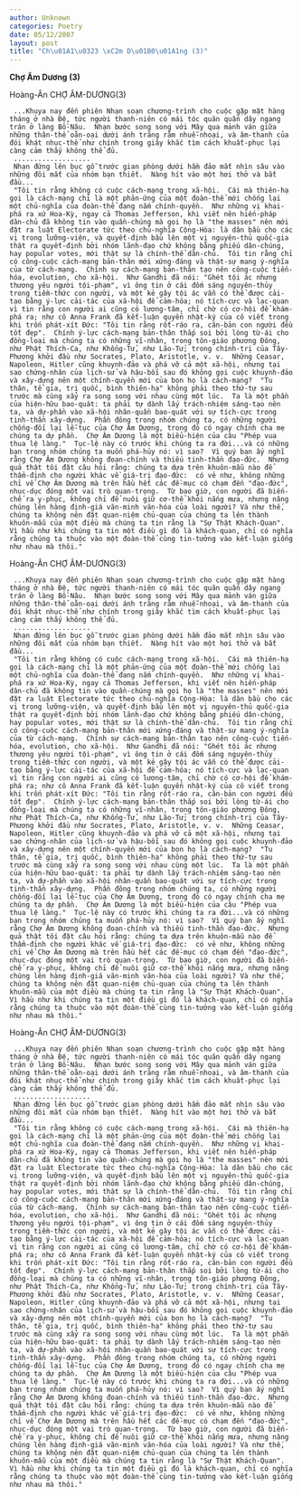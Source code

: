 ```yaml
---
author: Unknown
categories: Poetry
date: 05/12/2007
layout: post
title: "Ch\u01A1\u0323 \xC2m D\u01B0\u01A1ng (3)"
---
```


**Chợ Âm Dương (3)**

Hoàng-Ân
CHỢ ÂM-DƯƠNG(3)

     ...Khuya nay đến phiên Nhạn soạn chương-trình cho cuộc gặp mặt hàng tháng ở nhà Đệ, tức người thanh-niên có mái tóc quăn quấn dây ngang trán ở làng Bồ-Nâu.  Nhạn bước song song với Mây qua mảnh ván giữa những thân-thể oằn-oại dưới ánh trăng rằm nhuễ-nhoại, và âm-thanh của đói khát nhục-thể như chính trong giây khắc tìm cách khuất-phục lại càng cảm thấy không thể đủ.
     ...................
     Nhạn đứng lên bục gỗ trước gian phòng dưới hầm đảo mắt nhìn sâu vào những đôi mắt của nhóm bạn thiết.  Nàng hít vào một hơi thở và bắt đầu...
     "Tôi tin rằng không có cuộc cách-mạng trong xã-hội.  Cái mà thiên-hạ gọi là cách-mạng chỉ là một phản-ứng của một đoàn-thể mới chống lại một chủ-nghĩa của đoàn-thể đang nắm chính-quyền.  Như những vị khai-phá ra xứ Hoa-Kỳ, ngay cả Thomas Jefferson, khi viết nên hiến-pháp dân-chủ đã không tin vào quần-chúng mà gọi họ là "the masses" nên mới đặt ra luật Electorate tức theo chủ-nghĩa Cộng-Hòa: là dân bầu cho các vị trong lưỡng-viện, và quyết-định bầu lên một vị nguyên-thủ quốc-gia thật ra quyết-định bởi nhóm lãnh-đạo chứ không bằng phiếu dân-chúng, hay popular votes, mới thật sự là chính-thể dân-chủ.  Tôi tin rằng chỉ có công-cuộc cách-mạng bản-thân mới xứng-đáng và thật-sự mang ý-nghĩa của từ cách-mạng.  Chính sự cách-mạng bản-thân tạo nên công-cuộc tiến-hóa, evolution, cho xã-hội.  Như Gandhi đã nói: "Ghét tội ác nhưng thương yêu người tội-phạm", vì ông tin ở cái đốm sáng nguyên-thủy trong tiềm-thức con người, và một kẻ gây tội ác vẫn có thể được cải-tạo bằng ý-lực cải-tác của xã-hội để cảm-hóa; nó tích-cực và lạc-quan vì tin rằng con người ai cũng có lương-tâm, chỉ chờ có cơ-hội để khám-phá ra; như cô Anna Frank đã kết-luận quyển nhật-ký của cô viết trong khi trốn phát-xít Đức: "Tôi tin rằng rốt-ráo ra, căn-bản con người đều tốt đẹp".  Chính ý-lực cách-mạng bản-thân thắp soi bởi lòng từ-ái cho đồng-loại mà chúng ta có những vĩ-nhân, trong tôn-giáo phương Đông, như Phật Thích-Ca, như Khổng-Tử, như Lão-Tử; trong chính-trị của Tây-Phương khởi đầu như Socrates, Plato, Aristotle, v. v.  Những Ceasar, Napoleon, Hitler cũng khuynh-đảo và phá vỡ cả một xã-hội, nhưng tại sao chứng-nhân của lịch-sử và hậu-bối sau đó không gọi cuộc khuynh-đảo và xây-dựng nên một chính-quyền mới của bọn họ là cách-mạng?  "Tu thân, tề gia, trị quốc, bình thiên-hạ" không phải theo thứ-tự sau trước mà cùng xẩy ra song song với nhau cùng một lúc.  Ta là một phần của hiện-hữu bao-quát: ta phải tự dành lấy trách-nhiệm sáng-tạo nên ta, và dự-phần vào xã-hội nhân-quần bao-quát với sự tích-cực trong tinh-thần xây-dựng.  Phần đông trong nhóm chúng ta, có những người chống-đối lại lễ-tục của Chợ Âm Dương, trong đó có ngay chính cha mẹ chúng ta dự phần.  Chợ Âm Dương là một biểu-hiện của câu "Phép vua thua lệ làng."  Tục-lệ này có trước khi chúng ta ra đời...và có những bạn trong nhóm chúng ta muốn phá-hủy nó: vì sao?  Vì quý bạn ấy nghĩ rằng Chợ Âm Dương không đoan-chính và thiếu tinh-thần đạo-đức.  Nhưng quả thật tôi đặt câu hỏi rằng: chúng ta dựa trên khuôn-mẫu nào để thẩm-định cho người khác về giá-trị đạo-đức:  có vẻ như, không những chỉ về Chợ Âm Dương mà trên hầu hết các đề-mục có chạm đến "đạo-đức", nhục-dục đóng một vai trò quan-trọng.  Từ bao giờ, con người đã biến-chế ra y-phục, không chỉ để nuôi giữ cơ-thể khỏi nắng mưa, nhưng nâng chúng lên hàng định-giá văn-minh văn-hóa của loài người? Và như thế, chúng ta không nên đặt quan-niệm chủ-quan của chúng ta lên thành khuôn-mẫu của một điều mà chúng ta tin rằng là "Sự Thật Khách-Quan".  Vì hầu như khi chúng ta tin một điều gì đó là khách-quan, chỉ có nghĩa rằng chúng ta thuộc vào một đoàn-thể cùng tin-tưởng vào kết-luận giống như nhau mà thôi."

Hoàng-Ân
CHỢ ÂM-DƯƠNG(3)

     ...Khuya nay đến phiên Nhạn soạn chương-trình cho cuộc gặp mặt hàng tháng ở nhà Đệ, tức người thanh-niên có mái tóc quăn quấn dây ngang trán ở làng Bồ-Nâu.  Nhạn bước song song với Mây qua mảnh ván giữa những thân-thể oằn-oại dưới ánh trăng rằm nhuễ-nhoại, và âm-thanh của đói khát nhục-thể như chính trong giây khắc tìm cách khuất-phục lại càng cảm thấy không thể đủ.
     ...................
     Nhạn đứng lên bục gỗ trước gian phòng dưới hầm đảo mắt nhìn sâu vào những đôi mắt của nhóm bạn thiết.  Nàng hít vào một hơi thở và bắt đầu...
     "Tôi tin rằng không có cuộc cách-mạng trong xã-hội.  Cái mà thiên-hạ gọi là cách-mạng chỉ là một phản-ứng của một đoàn-thể mới chống lại một chủ-nghĩa của đoàn-thể đang nắm chính-quyền.  Như những vị khai-phá ra xứ Hoa-Kỳ, ngay cả Thomas Jefferson, khi viết nên hiến-pháp dân-chủ đã không tin vào quần-chúng mà gọi họ là "the masses" nên mới đặt ra luật Electorate tức theo chủ-nghĩa Cộng-Hòa: là dân bầu cho các vị trong lưỡng-viện, và quyết-định bầu lên một vị nguyên-thủ quốc-gia thật ra quyết-định bởi nhóm lãnh-đạo chứ không bằng phiếu dân-chúng, hay popular votes, mới thật sự là chính-thể dân-chủ.  Tôi tin rằng chỉ có công-cuộc cách-mạng bản-thân mới xứng-đáng và thật-sự mang ý-nghĩa của từ cách-mạng.  Chính sự cách-mạng bản-thân tạo nên công-cuộc tiến-hóa, evolution, cho xã-hội.  Như Gandhi đã nói: "Ghét tội ác nhưng thương yêu người tội-phạm", vì ông tin ở cái đốm sáng nguyên-thủy trong tiềm-thức con người, và một kẻ gây tội ác vẫn có thể được cải-tạo bằng ý-lực cải-tác của xã-hội để cảm-hóa; nó tích-cực và lạc-quan vì tin rằng con người ai cũng có lương-tâm, chỉ chờ có cơ-hội để khám-phá ra; như cô Anna Frank đã kết-luận quyển nhật-ký của cô viết trong khi trốn phát-xít Đức: "Tôi tin rằng rốt-ráo ra, căn-bản con người đều tốt đẹp".  Chính ý-lực cách-mạng bản-thân thắp soi bởi lòng từ-ái cho đồng-loại mà chúng ta có những vĩ-nhân, trong tôn-giáo phương Đông, như Phật Thích-Ca, như Khổng-Tử, như Lão-Tử; trong chính-trị của Tây-Phương khởi đầu như Socrates, Plato, Aristotle, v. v.  Những Ceasar, Napoleon, Hitler cũng khuynh-đảo và phá vỡ cả một xã-hội, nhưng tại sao chứng-nhân của lịch-sử và hậu-bối sau đó không gọi cuộc khuynh-đảo và xây-dựng nên một chính-quyền mới của bọn họ là cách-mạng?  "Tu thân, tề gia, trị quốc, bình thiên-hạ" không phải theo thứ-tự sau trước mà cùng xẩy ra song song với nhau cùng một lúc.  Ta là một phần của hiện-hữu bao-quát: ta phải tự dành lấy trách-nhiệm sáng-tạo nên ta, và dự-phần vào xã-hội nhân-quần bao-quát với sự tích-cực trong tinh-thần xây-dựng.  Phần đông trong nhóm chúng ta, có những người chống-đối lại lễ-tục của Chợ Âm Dương, trong đó có ngay chính cha mẹ chúng ta dự phần.  Chợ Âm Dương là một biểu-hiện của câu "Phép vua thua lệ làng."  Tục-lệ này có trước khi chúng ta ra đời...và có những bạn trong nhóm chúng ta muốn phá-hủy nó: vì sao?  Vì quý bạn ấy nghĩ rằng Chợ Âm Dương không đoan-chính và thiếu tinh-thần đạo-đức.  Nhưng quả thật tôi đặt câu hỏi rằng: chúng ta dựa trên khuôn-mẫu nào để thẩm-định cho người khác về giá-trị đạo-đức:  có vẻ như, không những chỉ về Chợ Âm Dương mà trên hầu hết các đề-mục có chạm đến "đạo-đức", nhục-dục đóng một vai trò quan-trọng.  Từ bao giờ, con người đã biến-chế ra y-phục, không chỉ để nuôi giữ cơ-thể khỏi nắng mưa, nhưng nâng chúng lên hàng định-giá văn-minh văn-hóa của loài người? Và như thế, chúng ta không nên đặt quan-niệm chủ-quan của chúng ta lên thành khuôn-mẫu của một điều mà chúng ta tin rằng là "Sự Thật Khách-Quan".  Vì hầu như khi chúng ta tin một điều gì đó là khách-quan, chỉ có nghĩa rằng chúng ta thuộc vào một đoàn-thể cùng tin-tưởng vào kết-luận giống như nhau mà thôi."

Hoàng-Ân
CHỢ ÂM-DƯƠNG(3)

     ...Khuya nay đến phiên Nhạn soạn chương-trình cho cuộc gặp mặt hàng tháng ở nhà Đệ, tức người thanh-niên có mái tóc quăn quấn dây ngang trán ở làng Bồ-Nâu.  Nhạn bước song song với Mây qua mảnh ván giữa những thân-thể oằn-oại dưới ánh trăng rằm nhuễ-nhoại, và âm-thanh của đói khát nhục-thể như chính trong giây khắc tìm cách khuất-phục lại càng cảm thấy không thể đủ.
     ...................
     Nhạn đứng lên bục gỗ trước gian phòng dưới hầm đảo mắt nhìn sâu vào những đôi mắt của nhóm bạn thiết.  Nàng hít vào một hơi thở và bắt đầu...
     "Tôi tin rằng không có cuộc cách-mạng trong xã-hội.  Cái mà thiên-hạ gọi là cách-mạng chỉ là một phản-ứng của một đoàn-thể mới chống lại một chủ-nghĩa của đoàn-thể đang nắm chính-quyền.  Như những vị khai-phá ra xứ Hoa-Kỳ, ngay cả Thomas Jefferson, khi viết nên hiến-pháp dân-chủ đã không tin vào quần-chúng mà gọi họ là "the masses" nên mới đặt ra luật Electorate tức theo chủ-nghĩa Cộng-Hòa: là dân bầu cho các vị trong lưỡng-viện, và quyết-định bầu lên một vị nguyên-thủ quốc-gia thật ra quyết-định bởi nhóm lãnh-đạo chứ không bằng phiếu dân-chúng, hay popular votes, mới thật sự là chính-thể dân-chủ.  Tôi tin rằng chỉ có công-cuộc cách-mạng bản-thân mới xứng-đáng và thật-sự mang ý-nghĩa của từ cách-mạng.  Chính sự cách-mạng bản-thân tạo nên công-cuộc tiến-hóa, evolution, cho xã-hội.  Như Gandhi đã nói: "Ghét tội ác nhưng thương yêu người tội-phạm", vì ông tin ở cái đốm sáng nguyên-thủy trong tiềm-thức con người, và một kẻ gây tội ác vẫn có thể được cải-tạo bằng ý-lực cải-tác của xã-hội để cảm-hóa; nó tích-cực và lạc-quan vì tin rằng con người ai cũng có lương-tâm, chỉ chờ có cơ-hội để khám-phá ra; như cô Anna Frank đã kết-luận quyển nhật-ký của cô viết trong khi trốn phát-xít Đức: "Tôi tin rằng rốt-ráo ra, căn-bản con người đều tốt đẹp".  Chính ý-lực cách-mạng bản-thân thắp soi bởi lòng từ-ái cho đồng-loại mà chúng ta có những vĩ-nhân, trong tôn-giáo phương Đông, như Phật Thích-Ca, như Khổng-Tử, như Lão-Tử; trong chính-trị của Tây-Phương khởi đầu như Socrates, Plato, Aristotle, v. v.  Những Ceasar, Napoleon, Hitler cũng khuynh-đảo và phá vỡ cả một xã-hội, nhưng tại sao chứng-nhân của lịch-sử và hậu-bối sau đó không gọi cuộc khuynh-đảo và xây-dựng nên một chính-quyền mới của bọn họ là cách-mạng?  "Tu thân, tề gia, trị quốc, bình thiên-hạ" không phải theo thứ-tự sau trước mà cùng xẩy ra song song với nhau cùng một lúc.  Ta là một phần của hiện-hữu bao-quát: ta phải tự dành lấy trách-nhiệm sáng-tạo nên ta, và dự-phần vào xã-hội nhân-quần bao-quát với sự tích-cực trong tinh-thần xây-dựng.  Phần đông trong nhóm chúng ta, có những người chống-đối lại lễ-tục của Chợ Âm Dương, trong đó có ngay chính cha mẹ chúng ta dự phần.  Chợ Âm Dương là một biểu-hiện của câu "Phép vua thua lệ làng."  Tục-lệ này có trước khi chúng ta ra đời...và có những bạn trong nhóm chúng ta muốn phá-hủy nó: vì sao?  Vì quý bạn ấy nghĩ rằng Chợ Âm Dương không đoan-chính và thiếu tinh-thần đạo-đức.  Nhưng quả thật tôi đặt câu hỏi rằng: chúng ta dựa trên khuôn-mẫu nào để thẩm-định cho người khác về giá-trị đạo-đức:  có vẻ như, không những chỉ về Chợ Âm Dương mà trên hầu hết các đề-mục có chạm đến "đạo-đức", nhục-dục đóng một vai trò quan-trọng.  Từ bao giờ, con người đã biến-chế ra y-phục, không chỉ để nuôi giữ cơ-thể khỏi nắng mưa, nhưng nâng chúng lên hàng định-giá văn-minh văn-hóa của loài người? Và như thế, chúng ta không nên đặt quan-niệm chủ-quan của chúng ta lên thành khuôn-mẫu của một điều mà chúng ta tin rằng là "Sự Thật Khách-Quan".  Vì hầu như khi chúng ta tin một điều gì đó là khách-quan, chỉ có nghĩa rằng chúng ta thuộc vào một đoàn-thể cùng tin-tưởng vào kết-luận giống như nhau mà thôi."
